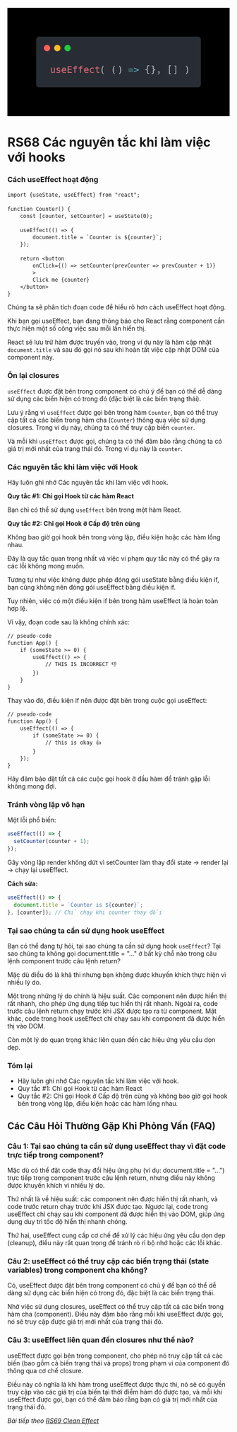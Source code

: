 ![Create-HTML-1](images/effect.webp) 

# RS68 Các nguyên tắc khi làm việc với hooks

### Cách useEffect hoạt động

```
import {useState, useEffect} from "react";

function Counter() {
    const [counter, setCounter] = useState(0);

    useEffect(() => {
        document.title = `Counter is ${counter}`;
    });
    
    return <button 
        onClick={() => setCounter(prevCounter => prevCounter + 1)}
        >
        Click me {counter}
    </button>
}
```

Chúng ta sẽ phân tích đoạn code để hiểu rõ hơn cách useEffect hoạt động.

Khi bạn gọi useEffect, bạn đang thông báo cho React rằng component cần thực hiện một số công việc sau mỗi lần hiển thị.

React sẽ lưu trữ hàm được truyền vào, trong ví dụ này là hàm cập nhật `document.title` và sau đó gọi nó sau khi hoàn tất việc cập nhật DOM của component này.

### Ôn lại closures

`useEffect` được đặt bên trong component có chủ ý để bạn có thể dễ dàng sử dụng các biến hiện có trong đó (đặc biệt là các biến trạng thái).

Lưu ý rằng vì `useEffect` được gọi bên trong hàm `Counter`, bạn có thể truy cập tất cả các biến trong hàm cha (`Counter`) thông qua việc sử dụng closures. Trong ví dụ này, chúng ta có thể truy cập biến `counter`.

Và mỗi khi `useEffect` được gọi, chúng ta có thể đảm bảo rằng chúng ta có giá trị mới nhất của trạng thái đó. Trong ví dụ này là `counter`.

### Các nguyên tắc khi làm việc với Hook

Hãy luôn ghi nhớ Các nguyên tắc khi làm việc với hook.

**Quy tắc #1: Chỉ gọi Hook từ các hàm React**

Bạn chỉ có thể sử dụng `useEffect` bên trong một hàm React.

**Quy tắc #2: Chỉ gọi Hook ở Cấp độ trên cùng**

Không bao giờ gọi hook bên trong vòng lặp, điều kiện hoặc các hàm lồng nhau.

Đây là quy tắc quan trọng nhất và việc vi phạm quy tắc này có thể gây ra các lỗi không mong muốn.

Tương tự như việc không được phép đóng gói useState bằng điều kiện if, bạn cũng không nên đóng gói useEffect bằng điều kiện if.

Tuy nhiên, việc có một điều kiện if bên trong hàm useEffect là hoàn toàn hợp lệ.

Vì vậy, đoạn code sau là không chính xác:

```
// pseudo-code
function App() {
    if (someState >= 0) {
        useEffect(() => {
            // THIS IS INCORRECT 👎
        })
    }
}
```

Thay vào đó, điều kiện if nên được đặt bên trong cuộc gọi useEffect:

```
// pseudo-code
function App() {
    useEffect(() => {
        if (someState >= 0) {
            // this is okay 👍
        }
    });
}
```

Hãy đảm bảo đặt tất cả các cuộc gọi hook ở đầu hàm để tránh gặp lỗi không mong đợi.

### Tránh vòng lặp vô hạn

Một lỗi phổ biến:

```jsx
useEffect(() => {
  setCounter(counter + 1);
});
```

Gây vòng lặp render không dứt vì setCounter làm thay đổi state → render lại → chạy lại useEffect.

**Cách sửa:**

```jsx
useEffect(() => {
  document.title = `Counter is ${counter}`;
}, [counter]); // Chỉ chạy khi counter thay đổi
```

### Tại sao chúng ta cần sử dụng hook useEffect

Bạn có thể đang tự hỏi, tại sao chúng ta cần sử dụng hook `useEffect`? Tại sao chúng ta không gọi document.title = "..." ở bất kỳ chỗ nào trong câu lệnh component trước câu lệnh return?

Mặc dù điều đó là khả thi nhưng bạn không được khuyến khích thực hiện vì nhiều lý do.

Một trong những lý do chính là hiệu suất. Các component nên được hiển thị rất nhanh, cho phép ứng dụng tiếp tục hiển thị rất nhanh. Ngoài ra, code trước câu lệnh return chạy trước khi JSX được tạo ra từ component. Mặt khác, code trong hook useEffect chỉ chạy sau khi component đã được hiển thị vào DOM.

Còn một lý do quan trọng khác liên quan đến các hiệu ứng yêu cầu dọn dẹp.

### Tóm lại

- Hãy luôn ghi nhớ Các nguyên tắc khi làm việc với hook.
- Quy tắc #1: Chỉ gọi Hook từ các hàm React
- Quy tắc #2: Chỉ gọi Hook ở Cấp độ trên cùng và không bao giờ gọi hook bên trong vòng lặp, điều kiện hoặc các hàm lồng nhau.

## Các Câu Hỏi Thường Gặp Khi Phỏng Vấn (FAQ) 

### Câu 1: Tại sao chúng ta cần sử dụng useEffect thay vì đặt code trực tiếp trong component?

Mặc dù có thể đặt code thay đổi hiệu ứng phụ (ví dụ: document.title = "...") trực tiếp trong component trước câu lệnh return, nhưng điều này không được khuyến khích vì nhiều lý do. 

Thứ nhất là về hiệu suất: các component nên được hiển thị rất nhanh, và code trước return chạy trước khi JSX được tạo. Ngược lại, code trong useEffect chỉ chạy sau khi component đã được hiển thị vào DOM, giúp ứng dụng duy trì tốc độ hiển thị nhanh chóng. 

Thứ hai, useEffect cung cấp cơ chế để xử lý các hiệu ứng yêu cầu dọn dẹp (cleanup), điều này rất quan trọng để tránh rò rỉ bộ nhớ hoặc các lỗi khác.

### Câu 2: useEffect có thể truy cập các biến trạng thái (state variables) trong component cha không?

Có, useEffect được đặt bên trong component có chủ ý để bạn có thể dễ dàng sử dụng các biến hiện có trong đó, đặc biệt là các biến trạng thái. 

Nhờ việc sử dụng closures, useEffect có thể truy cập tất cả các biến trong hàm cha (component). Điều này đảm bảo rằng mỗi khi useEffect được gọi, nó sẽ truy cập được giá trị mới nhất của trạng thái đó.

### Câu 3: useEffect liên quan đến closures như thế nào?

useEffect được gọi bên trong component, cho phép nó truy cập tất cả các biến (bao gồm cả biến trạng thái và props) trong phạm vi của component đó thông qua cơ chế closure. 

Điều này có nghĩa là khi hàm trong useEffect được thực thi, nó sẽ có quyền truy cập vào các giá trị của biến tại thời điểm hàm đó được tạo, và mỗi khi useEffect được gọi, bạn có thể đảm bảo rằng bạn có giá trị mới nhất của trạng thái đó.

*Bài tiếp theo [RS69 Clean Effect](/lesson/session/session_069_effect_clean.md)*